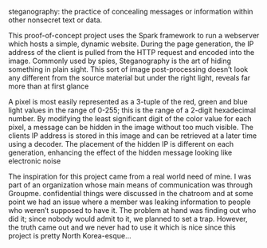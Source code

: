 steganography: the practice of concealing messages or information within other nonsecret text or data. 

This proof-of-concept project uses the Spark framework to run a webserver which hosts a simple, dynamic website. During the page generation, the IP address of the client is pulled from the HTTP request and encoded into the image. Commonly used by spies, Steganography is the art of hiding something in plain sight. This sort of image post-processing doesn’t look any different from the source material but under the right light, reveals far more than at first glance

A pixel is most easily represented as a 3-tuple of the red, green and blue light values in the range of 0-255; this is the range of a 2-digit hexadecimal number. By modifying the least significant digit of the color value for each pixel, a message can be hidden in the image without too much visible. The clients IP address is stored in this image and can be retrieved at a later time using a decoder. The placement of the hidden IP is different on each generation, enhancing the effect of the hidden message looking like electronic noise

The inspiration for this project came from a real world need of mine. I was part of an organization whose main means of communication was through Groupme. confidential things were discussed in the chatroom and at some point we had an issue where a member was leaking information to people who weren’t supposed to have it. The problem at hand was finding out who did it; since nobody would admit to it, we planned to set a trap. However, the truth came out and we never had to use it which is nice since this project is pretty North Korea-esque…

